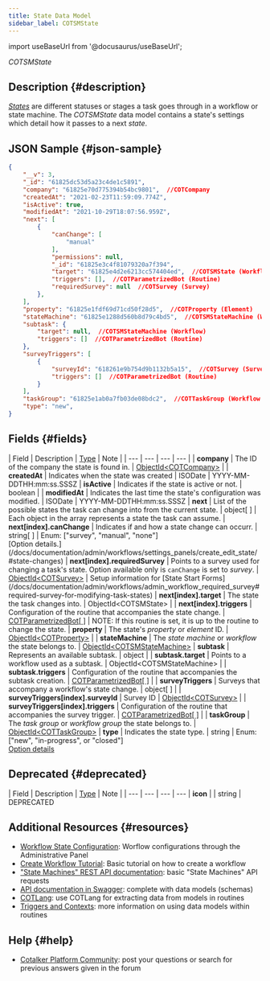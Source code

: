 ```yaml
---
title: State Data Model
sidebar_label: COTSMState
---
```

import useBaseUrl from '@docusaurus/useBaseUrl'; 

<span className="hero__subtitle"><em>COTSMState</em></span>
<br/>

## Description {#description}
[_States_](/docs/documentation/admin/workflows/settings_panels/create_edit_state) are different statuses or stages a task goes through in a workflow or state machine. The _COTSMState_ data model contains a state's settings which detail how it passes to a next _state_.


## JSON Sample {#json-sample}
```json
{
    "__v": 3,
    "_id": "61825dc53d5a23c4de1c5891",
    "company": "61825e70d775394b54bc9801",  //COTCompany
    "createdAt": "2021-02-23T11:59:09.774Z",
    "isActive": true,
    "modifiedAt": "2021-10-29T18:07:56.959Z",
    "next": [
        {
            "canChange": [
                "manual"
            ],
            "permissions": null,
            "_id": "61825e3c4f81079320a7f394",
            "target": "61825e4d2e6213cc574404ed",  //COTSMState (Workflow)
            "triggers": [],  //COTParametrizedBot (Routine)
            "requiredSurvey": null  //COTSurvey (Survey)
        },
    ],
    "property": "61825e1fdf69d71cd50f28d5",  //COTProperty (Element)
    "stateMachine": "61825e1288d560b8d79c4bd5",  //COTSMStateMachine (Workflow)
    "subtask": {
        "target": null,  //COTSMStateMachine (Workflow)
        "triggers": []  //COTParametrizedBot (Routine)
    },
    "surveyTriggers": [
        {
            "surveyId": "618261e9b754d9b1132b5a15",  //COTSurvey (Survey)
            "triggers": []  //COTParametrizedBot (Routine)
        }
    ],
    "taskGroup": "61825e1ab0a7fb03de08bdc2",  //COTTaskGroup (Workflow Group)
    "type": "new",
}
```

## Fields {#fields}

| Field | Description | [Type](/docs/documentation/models/overview_model#data-types) | Note |
| --- | --- | --- | --- |
| **company** | The ID of the company the state is found in. | [ObjectId<COTCompany\>](/docs/documentation/models/company/model_company) |
| **createdAt** | Indicates when the state was created | ISODate | YYYY-MM-DDTHH:mm:ss.SSSZ
| **isActive** | Indicates if the state is active or not. | boolean |
| **modifiedAt** | Indicates the last time the state's configuration was modified. | ISODate | YYYY-MM-DDTHH:mm:ss.SSSZ
| **next** | List of the possible states the task can change into from the current state. | object[ ] | Each object in the array represents a state the task can assume.
| **next[index].canChange** | Indicates if and how a state change can occurr. | string[ ] | Enum: ["survey", "manual", "none"]<br/>[Option details.] (/docs/documentation/admin/workflows/settings_panels/create_edit_state/#state-changes)
| **next[index].requiredSurvey** | Points to a survey used for changing a task's state. Option available only is `canChange` is set to _survey_. | [ObjectId<COTSurvey\>](/docs/documentation/models/surveys/model_surveys) | Setup information for [State Start Forms] (/docs/documentation/admin/workflows/admin_workflow_required_survey#required-survey-for-modifying-task-states)
| **next[index].target** | The state the task changes into. | ObjectId<COTSMState\> |
| **next[index].triggers** | Configuration of the routine that accompanies the state change. | [COTParametrizedBot[ ]](/docs/documentation/models/automations/model_parametrizedbot) | NOTE: If this routine is set, it is up to the routine to change the state.
| **property** | The state's _property_ or _element_ ID. | [ObjectId<COTProperty\>](/docs/documentation/models/databases/model_properties) |
| **stateMachine** | The _state machine_ or _workflow_ the state belongs to. | [ObjectId<COTSMStateMachine\>](/docs/documentation/models/tasks/model_statemachine)
| **subtask** | Represents an available subtask. | object | 
| **subtask.target** | Points to a workflow used as a subtask. | ObjectId<COTSMStateMachine\> | 
| **subtask.triggers** | Configuration of the routine that accompanies the subtask creation. | [COTParametrizedBot[ ]](/docs/documentation/models/automations/model_parametrizedbot) |
| **surveyTriggers** | Surveys that accompany a workflow's state change. | object[ ] |
| **surveyTriggers[index].surveyId** | Survey ID | [ObjectId<COTSurvey\>](/docs/documentation/models/surveys/model_surveys) |
| **surveyTriggers[index].triggers** | Configuration of the routine that accompanies the survey trigger. | [COTParametrizedBot[ ]](/docs/documentation/models/automations/model_parametrizedbot) |
| **taskGroup** | The _task group_ or _workflow group_ the state belongs to. | [ObjectId<COTTaskGroup\>](/docs/documentation/models/tasks/model_taskgroup)
| **type** | Indicates the state type. | string | Enum: ["new", "in-progress", or "closed"]<br/>[Option details](/docs/documentation/admin/workflows/settings_panels/create_edit_state#create-state-general-information)


## Deprecated {#deprecated}

| Field | Description | [Type](/docs/documentation/models/overview_model#data-types) | Note |
| --- | --- | --- | --- |
**icon** | | string | DEPRECATED

## Additional Resources {#resources}

- [Workflow State Configuration](/docs/documentation/admin/workflows/settings_panels/create_edit_state): Worflow configurations through the Administrative Panel
- [Create Workflow Tutorial](/docs/tutorials/basic/create_state_machines): Basic tutorial on how to create a workflow
- ["State Machines" REST API documentation](/docs/documentation/api/tasks/statemachines): basic "State Machines" API requests
- [API documentation in Swagger](https://www.cotalker.com/swagger/core/?key=woubtjf4olr0t4zgutuwn6scbcm6hd3qh1cgl5obmohpbm3mfublnwcvv67lodgjvd3h86s9ppshtvmf95gepsqh6nizq9liu7f): complete with data models (schemas)
- [COTLang](/docs/documentation/automation/cotlang/admin_cotlang): use COTLang for extracting data from models in routines
- [Triggers and Contexts](/docs/documentation/automation/cotlang/triggers_and_contexts): more information on using data models within routines

## Help {#help}

- [Cotalker Platform Community](https://github.com/Cotalker/documentation/discussions): post your questions or search for previous answers given in the forum